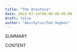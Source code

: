 ```yaml
---
title: "The Oresteia"
date: 2022-07-24T00:00:00-05:00
draft: false
author: "Aeschylus/Ted Hughes"
---
```


SUMMARY

<!--more-->

CONTENT